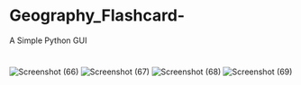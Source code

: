 # Geography_Flashcard-
A Simple Python GUI
#
![Screenshot (66)](https://user-images.githubusercontent.com/60619133/86109847-7403c200-bae2-11ea-89b1-f8f279dd3f11.png)
![Screenshot (67)](https://user-images.githubusercontent.com/60619133/86109854-7534ef00-bae2-11ea-8110-b5349b83f208.png)
![Screenshot (68)](https://user-images.githubusercontent.com/60619133/86109855-76661c00-bae2-11ea-9656-96b545aaa6ec.png)
![Screenshot (69)](https://user-images.githubusercontent.com/60619133/86109864-77974900-bae2-11ea-8413-fce0fca3fa52.png)

